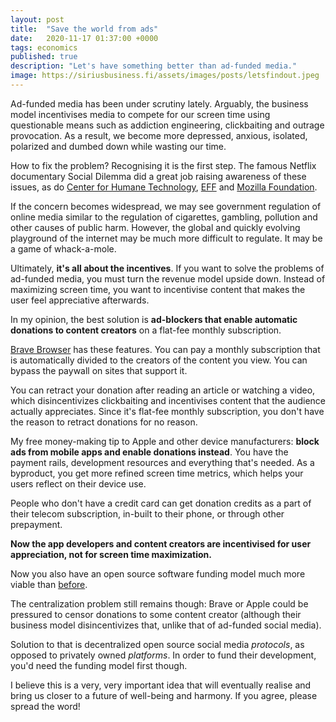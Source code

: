 ```yaml
---
layout: post
title:  "Save the world from ads"
date:   2020-11-17 01:37:00 +0000
tags: economics
published: true
description: "Let's have something better than ad-funded media."
image: https://siriusbusiness.fi/assets/images/posts/letsfindout.jpeg
---
```


Ad-funded media has been under scrutiny lately. Arguably, the business model incentivises media to compete for our screen time using questionable means such as addiction engineering, clickbaiting and outrage provocation. As a result, we become more depressed, anxious, isolated, polarized and dumbed down while wasting our time.

How to fix the problem? Recognising it is the first step. The famous Netflix documentary Social Dilemma did a great job raising awareness of these issues, as do [Center for Humane Technology](https://www.humanetech.com/), [EFF](https://www.eff.org/) and [Mozilla Foundation](https://foundation.mozilla.org/en/).

If the concern becomes widespread, we may see government regulation of online media similar to the regulation of cigarettes, gambling, pollution and other causes of public harm. However, the global and quickly evolving playground of the internet may be much more difficult to regulate. It may be a game of whack-a-mole.

Ultimately, **it's all about the incentives**. If you want to solve the problems of ad-funded media, you must turn the revenue model upside down. Instead of maximizing screen time, you want to incentivise content that makes the user feel appreciative afterwards.

In my opinion, the best solution is **ad-blockers that enable automatic donations to content creators** on a flat-fee monthly subscription.

[Brave Browser](https://brave.com/) has these features. You can pay a monthly subscription that is automatically divided to the creators of the content you view. You can bypass the paywall on sites that support it.

You can retract your donation after reading an article or watching a video, which disincentivizes clickbaiting and incentivises content that the audience actually appreciates. Since it's flat-fee monthly subscription, you don't have the reason to retract donations for no reason.

My free money-making tip to Apple and other device manufacturers: **block ads from mobile apps and enable donations instead**. You have the payment rails, development resources and everything that's needed. As a byproduct, you get more refined screen time metrics, which helps your users reflect on their device use.

People who don't have a credit card can get donation credits as a part of their telecom subscription, in-built to their phone, or through other prepayment.

**Now the app developers and content creators are incentivised for user appreciation, not for screen time maximization.**

Now you also have an open source software funding model much more viable than [before](/how-to-fund-open-source-software).

The centralization problem still remains though: Brave or Apple could be pressured to censor donations to some content creator (although their business model disincentivizes that, unlike that of ad-funded social media).

Solution to that is decentralized open source social media *protocols*, as opposed to privately owned *platforms*. In order to fund their development, you'd need the funding model first though.

I believe this is a very, very important idea that will eventually realise and bring us closer to a future of well-being and harmony. If you agree, please spread the word!
